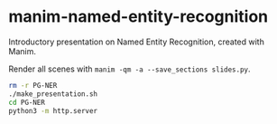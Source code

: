 # manim-named-entity-recognition
Introductory presentation on Named Entity Recognition, created with Manim.



Render all scenes with `manim -qm -a --save_sections slides.py`.

```bash
rm -r PG-NER
./make_presentation.sh
cd PG-NER
python3 -m http.server
```